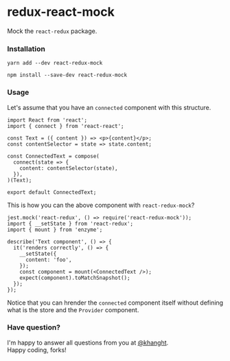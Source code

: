 # redux-react-mock
Mock the `react-redux` package.

### Installation

```
yarn add --dev react-redux-mock
```

```
npm install --save-dev react-redux-mock
```

### Usage

Let's assume that you have an `connected` component with this structure.
```
import React from 'react';
import { connect } from 'react-react';

const Text = ({ content }) => <p>{content}</p>;
const contentSelector = state => state.content;

const ConnectedText = compose(
  connect(state => {
    content: contentSelector(state),
  }),
)(Text);

export default ConnectedText;
```

This is how you can the above component with `react-redux-mock`?
```
jest.mock('react-redux', () => require('react-redux-mock'));
import { __setState } from 'react-redux';
import { mount } from 'enzyme';

describe('Text component', () => {
  it('renders correctly', () => {
    __setState({
      content: 'foo',
    });
    const component = mount(<ConnectedText />);
    expect(component).toMatchSnapshot();
  });
});
```

Notice that you can hrender the `connected` component itself without
defining what is the store and the `Provider` component.

### Have question?
I'm happy to answer all questions from you at [@khanght](https://twitter.com/khanght).   
Happy coding, forks!
